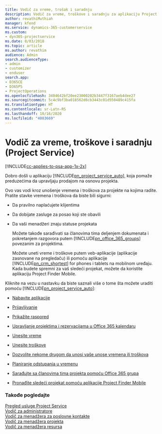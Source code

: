 ```yaml
---
title: Vodič za vreme, trošak i saradnju
description: Vodič za vreme, troškove i saradnju za aplikaciju Project Service
author: revathiMuthiah
manager: kfend
ms.service: dynamics-365-customerservice
ms.custom:
- dyn365-projectservice
ms.date: 8/03/2018
ms.topic: article
ms.author: revathim
audience: Admin
search.audienceType:
- admin
- customizer
- enduser
search.app:
- D365CE
- D365PS
- ProjectOperations
ms.openlocfilehash: 3404642bf20ee23000202b3447f3167aeb4dee27
ms.sourcegitcommit: 5c4c9bf3ba018562d6cb3443c01d550489c415fa
ms.translationtype: HT
ms.contentlocale: sr-Latn-RS
ms.lasthandoff: 10/16/2020
ms.locfileid: "4083669"
---
```

# <a name="time-expense-and-collaboration-guide-project-service"></a>Vodič za vreme, troškove i saradnju (Project Service)

[!INCLUDE[cc-applies-to-psa-app-1x-2x](../includes/cc-applies-to-psa-app-1x-2x.md)]

Dobro došli u aplikaciju [!INCLUDE[pn_project_service_auto](../includes/pn-project-service-auto.md)], koja pomaže preduzećima da upravljaju prodajom na osnovu projekta. 
  
 Ovo vas vodi kroz unošenje vremena i troškova za projekte na kojima radite. Pratite stavke vremena i troškova da biste bili sigurni:  
  
- Da pravilno naplaćujete klijentima  
  
- Da dobijate zasluge za posao koji ste obavili  
  
- Da vaši menadžeri znaju statuse projekata  
  
  Možete takođe sarađivati sa članovima tima deljenjem dokumenata i pokretanjem razgovora putem [!INCLUDE[pn_office_365_groups](../includes/pn-office-365-groups.md)] povezanim za projektima.  
  
  Možete uneti vreme i troškove putem veb-aplikacije (aplikacije zasnovane na pregledaču) ili pomoću aplikacije [!INCLUDE[pn_crm_shortest](../includes/pn-crm-shortest.md)] for phones i tablets na mobilnom uređaju. Kada budete spremni za vaš sledeći projekat, možete da koristite aplikaciju Project Finder Mobile.  
  
Kliknite na vezu u nastavku da biste saznali više o tome šta možete uraditi pomoću [!INCLUDE[pn_project_service_auto](../includes/pn-project-service-auto.md)]:  
  
-   [Nabavite aplikacije](../psa/get-apps.md)  
  
-   [Prijavljivanje](../psa/sign-in.md)  
  
-   [Prikažite raspored](../psa/view-schedule.md)  
  
-   [Upravljanje projektima i rezervacijama u Office 365 kalendaru](../psa/manage-project-bookings-office-365-calendar.md)  
  
-   [Unesite vreme](../psa/enter-time.md)  
  
-   [Unesite troškove](../psa/enter-expenses.md)  
  
-   [Dozvolite nekome drugom da unosi vaše unose vremena ili troškova](../psa/allow-someone-else-enter-time-entry-expense.md)  
  
-   [Planiranje odstupanja u vremenu](../psa/schedule-time-off.md)  
  
-   [Sarađujte sa članovima tima projekta pomoću Office 365 grupa](../psa/collaborate-project-team-members-office-365-groups.md)  
  
-   [Pronađite sledeći projekat pomoću aplikacije Project Finder Mobile](../psa/find-next-project-finder-mobile-app.md)  
  
### <a name="see-also"></a>Takođe pogledajte  
 [Pregled usluge Project Service](../psa/overview.md)   
 [Vodič za administratore](../psa/admin-guide.md)   
 [Vodič za menadžera za poslovne kontakte](../psa/account-manager-guide.md)   
 [Vodič za menadžera projekta](../psa/project-manager-guide.md)   
 [Vodič za menadžera resursa](../psa/resource-manager-guide.md)   
